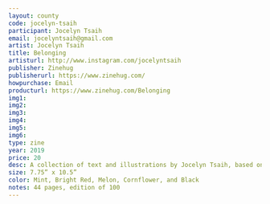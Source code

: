 ```yaml
---
layout: county 
code: jocelyn-tsaih
participant: Jocelyn Tsaih
email: jocelyntsaih@gmail.com
artist: Jocelyn Tsaih
title: Belonging
artisturl: http://www.instagram.com/jocelyntsaih
publisher: Zinehug
publisherurl: https://www.zinehug.com/
howpurchase: Email
producturl: https://www.zinehug.com/Belonging
img1: 
img2: 
img3: 
img4: 
img5: 
img6: 
type: zine
year: 2019
price: 20
desc: A collection of text and illustrations by Jocelyn Tsaih, based on the subject of Belonging explored during her residency at Almost Perfect Tokyo.
size: 7.75” x 10.5”
color: Mint, Bright Red, Melon, Cornflower, and Black
notes: 44 pages, edition of 100
---
```

